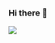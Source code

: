 ### Hi there 👋

<a href="https://wigle.net">
<img border="0" src="https://wigle.net/bi/5oebq0Uq4t+M7iBMTrv6wQ.png">
</a> 
<!--
**jamesb5959/jamesb5959** is a ✨ _special_ ✨ repository because its `README.md` (this file) appears on your GitHub profile.

Here are some ideas to get you started:

- 🔭 I’m currently working on ...
- 🌱 I’m currently learning ...
- 👯 I’m looking to collaborate on ...
- 🤔 I’m looking for help with ...
- 💬 Ask me about ...
- 📫 How to reach me: ...
- 😄 Pronouns: ...
- ⚡ Fun fact: ...
-->
